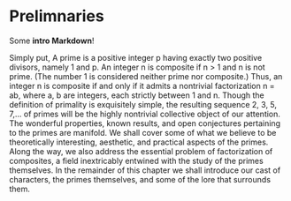 <!-- ---
jupytext:
  formats: md:myst
  text_representation:
    extension: .md
    format_name: myst
kernelspec:
  display_name: Python 3
  language: python
  name: python3
--- -->

# Prelimnaries

Some **intro Markdown**!

Simply put, A prime is a positive integer p having exactly two positive
divisors, namely 1 and p. An integer n is composite if n > 1 and n is not
prime. (The number 1 is considered neither prime nor composite.) Thus,
an integer n is composite if and only if it admits a nontrivial factorization
n = ab, where a, b are integers, each strictly between 1 and n. Though the
definition of primality is exquisitely simple, the resulting sequence 2, 3, 5, 7,...
of primes will be the highly nontrivial collective object of our attention. The
wonderful properties, known results, and open conjectures pertaining to the
primes are manifold. We shall cover some of what we believe to be theoretically
interesting, aesthetic, and practical aspects of the primes. Along the way,
we also address the essential problem of factorization of composites, a field
inextricably entwined with the study of the primes themselves.
In the remainder of this chapter we shall introduce our cast of characters,
the primes themselves, and some of the lore that surrounds them.
<!-- 
```{code-cell} ipython3
:tags: [mytag]

print("A python cell")
``` 
-->
